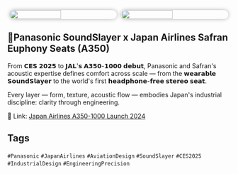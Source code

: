 <div style="display:flex;flex-wrap:wrap;gap:10px;justify-content:center;">
  <img src="/alvin-site/JPG_VID/PXL_20250110_224749673.jpg"
       style="width:48%;border-radius:12px;box-shadow:0 0 10px rgba(0,0,0,0.3);">
  <img src="/alvin-site/JPG_VID/jalsafran.jpg"
       style="width:48%;border-radius:12px;box-shadow:0 0 10px rgba(0,0,0,0.3);">
</div>

## 💠Panasonic SoundSlayer x Japan Airlines Safran Euphony Seats (A350)

From 𝗖𝗘𝗦 𝟮𝟬𝟮𝟱 to 𝗝𝗔𝗟'𝘀 𝗔𝟯𝟱𝟬-𝟭𝟬𝟬𝟬 𝗱𝗲𝗯𝘂𝘁, Panasonic and Safran's acoustic expertise defines comfort across scale — from the 𝘄𝗲𝗮𝗿𝗮𝗯𝗹𝗲 𝗦𝗼𝘂𝗻𝗱𝗦𝗹𝗮𝘆𝗲𝗿 to the world's first 𝗵𝗲𝗮𝗱𝗽𝗵𝗼𝗻𝗲-𝗳𝗿𝗲𝗲 𝘀𝘁𝗲𝗿𝗲𝗼 𝘀𝗲𝗮𝘁.

Every layer — form, texture, acoustic flow — embodies Japan's industrial discipline: clarity through engineering.

🔗 Link: [Japan Airlines A350-1000 Launch 2024](http://press.jal.co.jp/en/items/uploads/A350-1000%20Launch%20Release%20FNL-1.pdf)

## Tags
`#Panasonic` `#JapanAirlines` `#AviationDesign` `#SoundSlayer` `#CES2025` `#IndustrialDesign` `#EngineeringPrecision`
